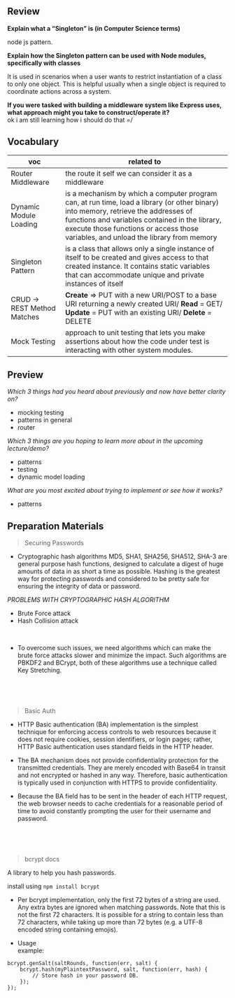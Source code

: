 ##  Review  

**Explain what a “Singleton” is (in Computer Science terms)**  

node js pattern.   

**Explain how the Singleton pattern can be used with Node modules, specifically with classes**   

It is used in scenarios when a user wants to restrict instantiation of a class to only one object. This is helpful usually when a single object is required to coordinate actions across a system.  

**If you were tasked with building a middleware system like Express uses, what approach might you take to construct/operate it?**   
ok i am still learning how i should do that =/


##  Vocabulary   

| voc                               | related to |
|-------------------------------------|--------------|
|Router Middleware |the route it self we can consider it as a middleware|
|Dynamic Module Loading|is a mechanism by which a computer program can, at run time, load a library (or other binary) into memory, retrieve the addresses of functions and variables contained in the library, execute those functions or access those variables, and unload the library from memory|
|Singleton Pattern| is a class that allows only a single instance of itself to be created and gives access to that created instance. It contains static variables that can accommodate unique and private instances of itself|
|CRUD -> REST Method Matches|**Create** => PUT with a new URI/POST to a base URI returning a newly created URI/ **Read**   = GET/   **Update** = PUT with an existing URI/   **Delete** = DELETE|
|Mock Testing| approach to unit testing that lets you make assertions about how the code under test is interacting with other system modules.|



## Preview  


*Which 3 things had you heard about previously and now have better clarity on?*  
- mocking testing
- patterns in general  
- router

*Which 3 things are you hoping to learn more about in the upcoming lecture/demo?*  
- patterns  
- testing   
- dynamic model loading

*What are you most excited about trying to implement or see how it works?*  
- patterns
## Preparation Materials

> Securing Passwords     


- Cryptographic hash algorithms MD5, SHA1, SHA256, SHA512, SHA-3 are general purpose hash functions, designed to calculate a digest of huge amounts of data in as short a time as possible. Hashing is the greatest way for protecting passwords and considered to be pretty safe for ensuring the integrity of data or password.   

*PROBLEMS WITH CRYPTOGRAPHIC HASH ALGORITHM*
- Brute Force attack 
- Hash Collision attack   

&nbsp;


- To overcome such issues, we need algorithms which can make the brute force attacks slower and minimize the impact. Such algorithms are PBKDF2 and BCrypt, both of these algorithms use a technique called Key Stretching.   

&nbsp;

&nbsp;

> Basic Auth   

- HTTP Basic authentication (BA) implementation is the simplest technique for enforcing access controls to web resources because it does not require cookies, session identifiers, or login pages; rather, HTTP Basic authentication uses standard fields in the HTTP header.  


- The BA mechanism does not provide confidentiality protection for the transmitted credentials. They are merely encoded with Base64 in transit and not encrypted or hashed in any way. Therefore, basic authentication is typically used in conjunction with HTTPS to provide confidentiality.  



- Because the BA field has to be sent in the header of each HTTP request, the web browser needs to cache credentials for a reasonable period of time to avoid constantly prompting the user for their username and password. 


&nbsp;

&nbsp;

> bcrypt docs  

A library to help you hash passwords.

install using `npm install bcrypt`   

- Per bcrypt implementation, only the first 72 bytes of a string are used. Any extra bytes are ignored when matching passwords. Note that this is not the first 72 characters. It is possible for a string to contain less than 72 characters, while taking up more than 72 bytes (e.g. a UTF-8 encoded string containing emojis).   

- Usage   
example:   


```
bcrypt.genSalt(saltRounds, function(err, salt) {
    bcrypt.hash(myPlaintextPassword, salt, function(err, hash) {
        // Store hash in your password DB.
    });
});

```
